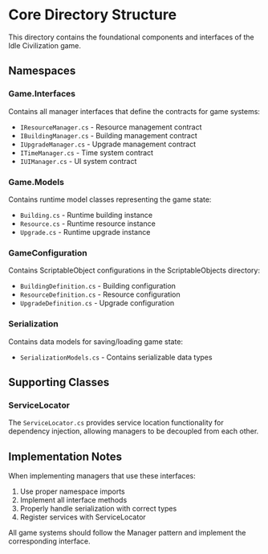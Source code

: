# Core Directory Structure

This directory contains the foundational components and interfaces of the Idle Civilization game.

## Namespaces

### Game.Interfaces
Contains all manager interfaces that define the contracts for game systems:
- `IResourceManager.cs` - Resource management contract
- `IBuildingManager.cs` - Building management contract
- `IUpgradeManager.cs` - Upgrade management contract
- `ITimeManager.cs` - Time system contract
- `IUIManager.cs` - UI system contract

### Game.Models
Contains runtime model classes representing the game state:
- `Building.cs` - Runtime building instance
- `Resource.cs` - Runtime resource instance
- `Upgrade.cs` - Runtime upgrade instance

### GameConfiguration
Contains ScriptableObject configurations in the ScriptableObjects directory:
- `BuildingDefinition.cs` - Building configuration
- `ResourceDefinition.cs` - Resource configuration
- `UpgradeDefinition.cs` - Upgrade configuration

### Serialization
Contains data models for saving/loading game state:
- `SerializationModels.cs` - Contains serializable data types

## Supporting Classes

### ServiceLocator
The `ServiceLocator.cs` provides service location functionality for dependency injection, allowing managers to be decoupled from each other.

## Implementation Notes

When implementing managers that use these interfaces:
1. Use proper namespace imports
2. Implement all interface methods
3. Properly handle serialization with correct types
4. Register services with ServiceLocator

All game systems should follow the Manager pattern and implement the corresponding interface. 